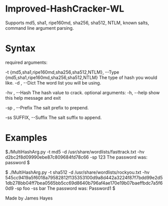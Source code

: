 # Improved-HashCracker-WL
Supports md5, sha1, ripe160md, sha256, sha512, NTLM, known salts, command line argument parsing.


# Syntax 


required arguments:

-t {md5,sha1,ripe160md,sha256,sha512,NTLM}, --Type {md5,sha1,ripe160md,sha256,sha512,NTLM}
                        The type of hash you would like.
-d <DICT>, --Dict <DICT>  The word list you will be using.

-hv <HASH>, --Hash <HASH>
                        The hash value to crack.
optional arguments:
  -h, --help            show this help message and exit
  
  
  -sp <PREFIX>, --Prefix <PREFIX>
                        The salt prefix to prepend.
 
  -ss SUFFIX, --Suffix <SUFFIX>
                        The salt suffix to append.

# Examples


$./MultiHashArg.py -t md5 -d /usr/share/wordlists/fasttrack.txt -hv d2bc2f8d09990ebe87c809684fd78c66 -sp 123
The password was: password
$

$ ./MultiHashArg.py -t sha512 -d /usr/share/wordlists/rockyou.txt -hv 545cc9419a5f6018a79582812f135353100d9a8d442a3224f87f7bdd99e2d51db278bb04ff7bea0565bb5cc69d8640b796af4ae170e19b07baeffbdc7a5f60d9 -sp foo -ss bar
The password was: Password1
$ 

Made by James Hayes
